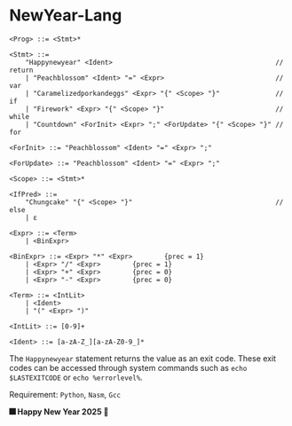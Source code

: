 # NewYear-Lang
```plain text
<Prog> ::= <Stmt>*

<Stmt> ::= 
    "Happynewyear" <Ident>                                         // return
    | "Peachblossom" <Ident> "=" <Expr>                            // var
    | "Caramelizedporkandeggs" <Expr> "{" <Scope> "}"              // if
    | "Firework" <Expr> "{" <Scope> "}"                            // while
    | "Countdown" <ForInit> <Expr> ";" <ForUpdate> "{" <Scope> "}" // for

<ForInit> ::= "Peachblossom" <Ident> "=" <Expr> ";"

<ForUpdate> ::= "Peachblossom" <Ident> "=" <Expr> ";"

<Scope> ::= <Stmt>*

<IfPred> ::= 
    "Chungcake" "{" <Scope> "}"                                    // else
    | ε
                                                          
<Expr> ::= <Term> 
    | <BinExpr>

<BinExpr> ::= <Expr> "*" <Expr>        {prec = 1}
    | <Expr> "/" <Expr>        {prec = 1}
    | <Expr> "+" <Expr>        {prec = 0}
    | <Expr> "-" <Expr>        {prec = 0}

<Term> ::= <IntLit> 
    | <Ident> 
    | "(" <Expr> ")"

<IntLit> ::= [0-9]+

<Ident> ::= [a-zA-Z_][a-zA-Z0-9_]*
```
The `Happynewyear` statement returns the value as an exit code. These exit codes can be accessed through system commands such as `echo $LASTEXITCODE` or `echo %errorlevel%`.

Requirement: `Python`, `Nasm`, `Gcc`

**🎆 Happy New Year 2025 🎇**
